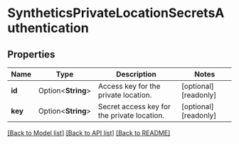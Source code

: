 # SyntheticsPrivateLocationSecretsAuthentication

## Properties

Name | Type | Description | Notes
------------ | ------------- | ------------- | -------------
**id** | Option<**String**> | Access key for the private location. | [optional][readonly]
**key** | Option<**String**> | Secret access key for the private location. | [optional][readonly]

[[Back to Model list]](../README.md#documentation-for-models) [[Back to API list]](../README.md#documentation-for-api-endpoints) [[Back to README]](../README.md)


